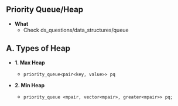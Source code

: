 ## Priority Queue/Heap
- **What**
  - Check ds_questions/data_structures/queue
  
## A. Types of Heap
- **1. Max Heap**
  - `priority_queue<pair<key, value>> pq`

- **2. Min Heap**
  - `priority_queue <mpair, vector<mpair>, greater<mpair>> pq;`
